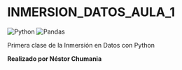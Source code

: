 # INMERSION_DATOS_AULA_1

 ![Python](https://img.shields.io/badge/python-3670A0?style=for-the-badge&logo=python&logoColor=ffdd54)
 ![Pandas](https://img.shields.io/badge/pandas-%23150458.svg?style=for-the-badge&logo=pandas&logoColor=white) 

Primera clase de la Inmersión en Datos con Python

**Realizado por Néstor Chumania**
